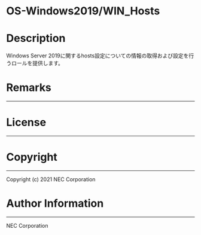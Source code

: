OS-Windows2019/WIN_Hosts
=======================================================
# Description
Windows Server 2019に関するhosts設定についての情報の取得および設定を行うロールを提供します。

# Remarks
-------

# License
-------

# Copyright
---------
Copyright (c) 2021 NEC Corporation

# Author Information
------------------
NEC Corporation
